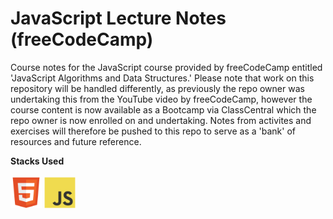<h1>JavaScript Lecture Notes (freeCodeCamp)</h1>

Course notes for the JavaScript course provided by freeCodeCamp entitled 'JavaScript Algorithms and Data Structures.' Please note that work on this repository will be handled differently, as previously the repo owner was undertaking this from the YouTube video by freeCodeCamp, however the course content is now available as a Bootcamp via ClassCentral which the repo owner is now enrolled on and undertaking. Notes from activites and exercises will therefore be pushed to this repo to serve as a 'bank' of resources and future reference.

<strong>Stacks Used</strong><br>
<br>
<a target="_blank" rel="noopener noreferrer" href="https://github.com/devicons/devicon/blob/master/icons/html5/html5-original.svg"><img src="https://github.com/devicons/devicon/raw/master/icons/html5/html5-original.svg" alt="html5" width="50" height="50" style="max-width:100%;"></a>
<a target="_blank" rel="noopener noreferrer" href="https://github.com/devicons/devicon/blob/master/icons/javascript/javascript-original.svg"><img src="https://github.com/devicons/devicon/raw/master/icons/javascript/javascript-original.svg" alt="JavaScript" width="50" height="50" style="max-width:100%;"></a>

